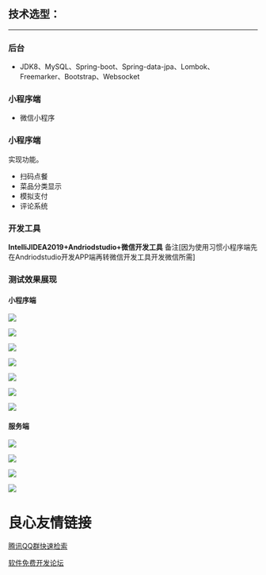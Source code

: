 ## 技术选型：
---
### 后台
- JDK8、MySQL、Spring-boot、Spring-data-jpa、Lombok、Freemarker、Bootstrap、Websocket
### 小程序端
- 微信小程序
### 小程序端
实现功能。
- 扫码点餐
- 菜品分类显示
- 模拟支付
- 评论系统

### 开发工具
**IntelliJIDEA2019+Andriodstudio+微信开发工具** 
备注[因为使用习惯小程序端先在Andriodstudio开发APP端再转微信开发工具开发微信所需]
### 测试效果展现
#### 小程序端
![](https://github.com/laughter-dayu/WeChatOrder/blob/master/pic/1.jpp)
 
![](https://github.com/laughter-dayu/WeChatOrder/blob/master/pic/2.jpg)
 
![](https://github.com/laughter-dayu/WeChatOrder/blob/master/pic/3.jpg)
 
![](https://github.com/laughter-dayu/WeChatOrder/blob/master/pic/4.jpg)
 
![](https://github.com/laughter-dayu/WeChatOrder/blob/master/pic/5.jpg)
 
![](https://github.com/laughter-dayu/WeChatOrder/blob/master/pic/6.jpg)
 
![](https://github.com/laughter-dayu/WeChatOrder/blob/master/pic/7.jpg)
#### 服务端
![](https://github.com/laughter-dayu/WeChatOrder/blob/master/pic/11.png)
 
![](https://github.com/laughter-dayu/WeChatOrder/blob/master/pic/12.png)
 
![](https://github.com/laughter-dayu/WeChatOrder/blob/master/pic/13.png)
 
![](https://github.com/laughter-dayu/WeChatOrder/blob/master/pic/14.png)













 # 良心友情链接

[腾讯QQ群快速检索](http://u.720life.cn/s/8cf73f7c)

[软件免费开发论坛](http://u.720life.cn/s/bbb01dc0)